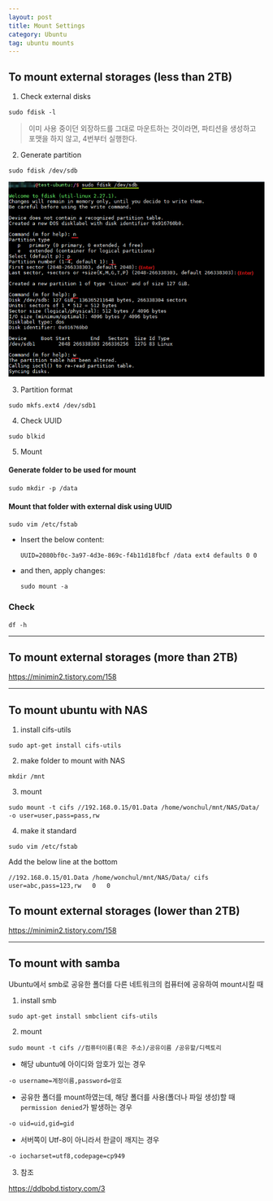 ```yaml
---
layout: post
title: Mount Settings
category: Ubuntu
tag: ubuntu mounts
---
```


## To mount external storages (less than 2TB)

1. Check external disks
```
sudo fdisk -l
```

> 이미 사용 중이던 외장하드를 그대로 마운트하는 것이라면, 파티션을 생성하고 포맷을 하지 않고, 4번부터 실행한다.


2. Generate partition
```
sudo fdisk /dev/sdb
```

<img src='/assets/ubuntu_setting_mounts/partition.png'>

3. Partition format
```
sudo mkfs.ext4 /dev/sdb1
```

4. Check UUID 
```
sudo blkid
```

5. Mount 

#### Generate folder to be used for mount
```
sudo mkdir -p /data
```

#### Mount that folder with external disk using UUID
```
sudo vim /etc/fstab
```

* Insert the below content:
    ```
    UUID=2080bf0c-3a97-4d3e-869c-f4b11d18fbcf /data ext4 defaults 0 0
    ```

* and then, apply changes:
    ```
    sudo mount -a
    ```

### Check
```
df -h
```


----------------------------------------------------------------

## To mount external storages (more than 2TB)

https://minimin2.tistory.com/158

----------------------------------------------------------------

## To mount ubuntu with NAS

1. install cifs-utils

```
sudo apt-get install cifs-utils
```

2. make folder to mount with NAS

```
mkdir /mnt
```

3. mount

```
sudo mount -t cifs //192.168.0.15/01.Data /home/wonchul/mnt/NAS/Data/ -o user=user,pass=pass,rw
```

4. make it standard

```
sudo vim /etc/fstab
```

Add the below line at the bottom

```
//192.168.0.15/01.Data /home/wonchul/mnt/NAS/Data/ cifs user=abc,pass=123,rw   0   0
```

## To mount external storages (lower than 2TB)


https://minimin2.tistory.com/158


----------------------------------------------------------------


## To mount with samba

Ubuntu에서 smb로 공유한 폴더를 다른 네트워크의 컴퓨터에 공유하여 mount시킬 때

1. install smb

```
sudo apt-get install smbclient cifs-utils
```

2. mount

```
sudo mount -t cifs //컴퓨터이름(혹은 주소)/공유이름 /공유할/디렉토리
```

- 해당 ubuntu에 아이디와 암호가 있는 경우

```
-o username=계정이름,password=암호
```

- 공유한 폴더를 mount하였는데, 해당 폴더를 사용(폴더나 파일 생성)할 때 `permission denied`가 발생하는 경우

```
-o uid=uid,gid=gid
```

- 서버쪽이 Utf-8이 아니라서 한글이 깨지는 경우

```
-o iocharset=utf8,codepage=cp949
```

3. 참조

https://ddbobd.tistory.com/3



  
